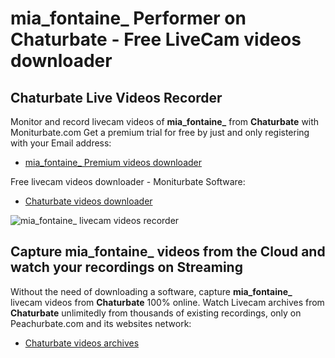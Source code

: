 # mia_fontaine_ Performer on Chaturbate - Free LiveCam videos downloader

## Chaturbate Live Videos Recorder

Monitor and record livecam videos of **mia_fontaine_** from **Chaturbate** with Moniturbate.com
Get a premium trial for free by just and only registering with your Email address:
* [mia_fontaine_ Premium videos downloader](https://moniturbate.com/request-demo-licence-key.html)

Free livecam videos downloader - Moniturbate Software:
* [Chaturbate videos downloader](https://moniturbate.com/moniturbate-download-software.html)

![mia_fontaine_ livecam videos recorder](https://peachurnet.com/templates/moniturbate-software.png)


## Capture mia_fontaine_ videos from the Cloud and watch your recordings on Streaming

Without the need of downloading a software, capture **mia_fontaine_** livecam videos from **Chaturbate** 100% online.
Watch Livecam archives from **Chaturbate** unlimitedly from thousands of existing recordings, only on Peachurbate.com and its websites network:
* [Chaturbate videos archives](https://peachurnet.com/)